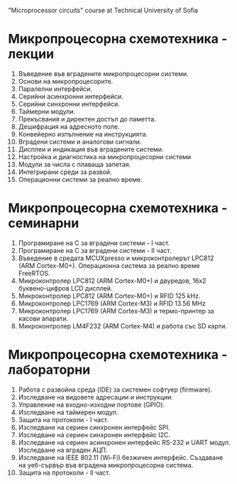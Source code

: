 "Microprocessor circuits" course at Technical University of Sofia  
  
Микропроцесорна схемотехника - лекции
====================================================  
1. Въведение във вградените микропроцесорни системи.  
2. Основи на микропроцесорите.  
3. Паралелни интерфейси.  
4. Серийни асинхронни интерфейси.  
5. Серийни синхронни интерфейси.  
6. Таймерни модули.  
7. Прекъсвания и директен достъп до паметта.  
8. Дешифрация на адресното поле.  
9. Конвейерно изпълнение на инструкцията.  
10. Вградени системи и аналогови сигнали.  
11. Дисплеи и индикация във вградените системи.  
12. Настройка и диагностика на микропроцесорни системи  
13. Модули за числа с плаваща запетая.  
14. Интегрирани среди за развой.  
15. Операционни системи за реално време.  
  
Микропроцесорна схемотехника - семинарни  
====================================================  
1. Програмиране на C за вградени системи - I част.  
2. Програмиране на C за вградени системи - II част.  
3. Въведение в средата MCUXpresso и микроконтролерът LPC812 (ARM Cortex-M0+). Операционна система за реално време FreeRTOS.  
4. Микроконтролер LPC812 (ARM Cortex-M0+) и двуредов, 16х2 буквено-цифров LCD дисплей.  
5. Микроконтролер LPC812 (ARM Cortex-M0+) и RFID 125 kHz.  
6. Микроконтролер LPC1769 (ARM Cortex-M3) и RFID 13.56 MHz  
7. Микроконтролер LPC1769 (ARM Cortex-M3) и термо-принтер за касови апарати.  
8. Микроконтролер LM4F232 (ARM Cortex-M4) и работа със SD карти.  
  
Микропроцесорна схемотехника - лабораторни  
====================================================  
1. Работа с развойна среда (IDE) за системен софтуер (firmware).  
2. Изследване на видовете адресации и инструкции.  
3. Управление на входно-изходни портове (GPIO).  
4. Изследване на таймерен модул.  
5. Защита на протоколи - I част.  
6. Изследване на сериен синхронен интерфейс SPI.  
7. Изследване на сериен синхронен интерфейс I2C.  
8. Изследване на сериен асинхронен интерфейс RS-232 и UART модул. Изследване на вграден АЦП.  
9. Изследване на IEEE 802.11 (Wi-Fi) безжичен интерфейс. Създаване на уеб-сървър във вградена микропроцесорна система.  
10. Защита на протоколи - II част.  


